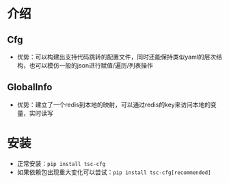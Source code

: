 # 介绍
## Cfg
- 优势：可以构建出支持代码跳转的配置文件，同时还能保持类似yaml的层次结构，也可以模仿一般的json进行赋值/遍历/列表操作
## GlobalInfo
- 优势：建立了一个redis到本地的映射，可以通过redis的key来访问本地的变量，实时读写

# 安装
- 正常安装：`pip install tsc-cfg`
- 如果依赖包出现重大变化可以尝试：`pip install tsc-cfg[recommended]`
